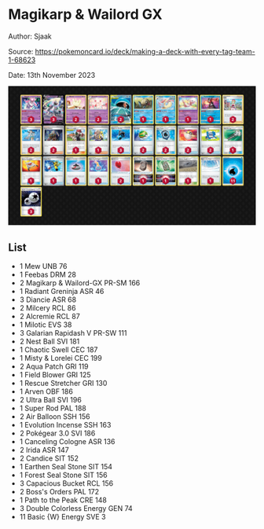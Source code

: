 # Magikarp & Wailord GX

Author: Sjaak

Source: <https://pokemoncard.io/deck/making-a-deck-with-every-tag-team-1-68623>

Date: 13th November 2023

![decklist](../../images/PAR/Magikarp%20&%20Wailord%20GX/1-%20Magikarp%20&%20Wailord%20GX.png)

## List

* 1 Mew UNB 76
* 1 Feebas DRM 28
* 2 Magikarp & Wailord-GX PR-SM 166
* 1 Radiant Greninja ASR 46
* 3 Diancie ASR 68
* 2 Milcery RCL 86
* 2 Alcremie RCL 87
* 1 Milotic EVS 38
* 3 Galarian Rapidash V PR-SW 111
* 2 Nest Ball SVI 181
* 1 Chaotic Swell CEC 187
* 1 Misty & Lorelei CEC 199
* 2 Aqua Patch GRI 119
* 1 Field Blower GRI 125
* 1 Rescue Stretcher GRI 130
* 1 Arven OBF 186
* 2 Ultra Ball SVI 196
* 1 Super Rod PAL 188
* 2 Air Balloon SSH 156
* 1 Evolution Incense SSH 163
* 2 Pokégear 3.0 SVI 186
* 1 Canceling Cologne ASR 136
* 2 Irida ASR 147
* 2 Candice SIT 152
* 1 Earthen Seal Stone SIT 154
* 1 Forest Seal Stone SIT 156
* 3 Capacious Bucket RCL 156
* 2 Boss's Orders PAL 172
* 1 Path to the Peak CRE 148
* 3 Double Colorless Energy GEN 74
* 11 Basic {W} Energy SVE 3
